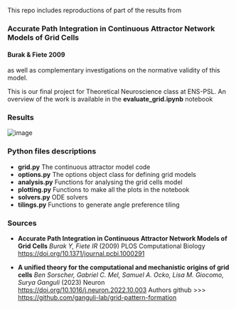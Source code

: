 This repo includes reproductions of part of the results from 

### Accurate Path Integration in Continuous Attractor Network Models of Grid Cells 
#### Burak & Fiete 2009

as well as complementary investigations on the normative validity of this model. 

This is our final project for Theoretical Neuroscience class at ENS-PSL. An overview of the work is available in the **evaluate_grid.ipynb** notebook


### Results 

![image](https://github.com/user-attachments/assets/0156df65-054c-4788-b61a-0fc6302b8de5)





### Python files descriptions
- **grid.py** The continuous attractor model code
- **options.py** The options object class for defining grid models
- **analysis.py** Functions for analysing the grid cells model
- **plotting.py** Functions to make all the plots in the notebook
- **solvers.py** ODE solvers
- **tilings.py** Functions to generate angle preference tiling


### Sources
- **Accurate Path Integration in Continuous Attractor Network Models of Grid Cells**
*Burak Y, Fiete IR* (2009) PLOS Computational Biology https://doi.org/10.1371/journal.pcbi.1000291

- **A unified theory for the computational and mechanistic origins of grid cells** 
*Ben Sorscher, Gabriel C. Mel, Samuel A. Ocko, Lisa M. Giocomo, Surya Ganguli* (2023) Neuron  https://doi.org/10.1016/j.neuron.2022.10.003
Authors github >>> https://github.com/ganguli-lab/grid-pattern-formation

